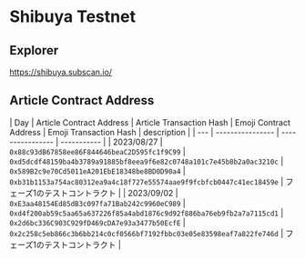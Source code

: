 # Shibuya Testnet

## Explorer

https://shibuya.subscan.io/

## Article Contract Address

| Day | Article Contract Address | Article Transaction Hash | Emoji Contract Address | Emoji Transaction Hash | description |
| --- | ---------------- | ---------------- | ----------- |
| 2023/08/27 | `0x88c93dB67858ee86F844646beaC2D595fc1f9C99` |  `0xd5dcdf48159ba4b3789a91885bf8eea9f6e82c0748a101c7e45b8b2a0ac3210c` | `0x589B2c9e70Cd5011eA201EbE18348be8BD0D90a4` | `0xb31b1153a754ac80312ea9a4c18f727e55574aae9f9fcbfcb0447c41ec18459e` | フェーズ1のテストコントラクト |
| 2023/09/02 | `0xE3aa48154Ed85dB3c097fa71Bab242c9960eC989` |  `0xd4f200ab59c5aa65a637226f85a4abd1876c9d92f886ba76eb9fb2a7a7115cd1` | `0x2d6bc336C903C929fD469cDA7e93a3477b50EcfE` | `0x2c258c5eb866c3b6bb214c0cf0566bf7192fbbc03e05e83598eaf7a822fe746d` | フェーズ1のテストコントラクト |
